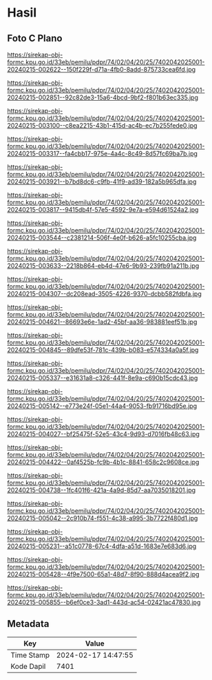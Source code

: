# Hasil

## Foto C Plano

https://sirekap-obj-formc.kpu.go.id/33eb/pemilu/pdpr/74/02/04/20/25/7402042025001-20240215-002622--150f229f-d71a-4fb0-8add-875733cea6fd.jpg

https://sirekap-obj-formc.kpu.go.id/33eb/pemilu/pdpr/74/02/04/20/25/7402042025001-20240215-002851--92c82de3-15a6-4bcd-9bf2-f801b63ec335.jpg

https://sirekap-obj-formc.kpu.go.id/33eb/pemilu/pdpr/74/02/04/20/25/7402042025001-20240215-003100--c8ea2215-43b1-415d-ac4b-ec7b255fede0.jpg

https://sirekap-obj-formc.kpu.go.id/33eb/pemilu/pdpr/74/02/04/20/25/7402042025001-20240215-003317--fa4cbb17-975e-4a4c-8c49-8d57fc69ba7b.jpg

https://sirekap-obj-formc.kpu.go.id/33eb/pemilu/pdpr/74/02/04/20/25/7402042025001-20240215-003921--b7bd8dc6-c9fb-41f9-ad39-182a5b965dfa.jpg

https://sirekap-obj-formc.kpu.go.id/33eb/pemilu/pdpr/74/02/04/20/25/7402042025001-20240215-003817--9415db4f-57e5-4592-9e7a-e594d61524a2.jpg

https://sirekap-obj-formc.kpu.go.id/33eb/pemilu/pdpr/74/02/04/20/25/7402042025001-20240215-003544--c2381214-506f-4e0f-b626-a5fc10255cba.jpg

https://sirekap-obj-formc.kpu.go.id/33eb/pemilu/pdpr/74/02/04/20/25/7402042025001-20240215-003633--2218b864-eb4d-47e6-9b93-239fb91a211b.jpg

https://sirekap-obj-formc.kpu.go.id/33eb/pemilu/pdpr/74/02/04/20/25/7402042025001-20240215-004307--dc208ead-3505-4226-9370-dcbb582fdbfa.jpg

https://sirekap-obj-formc.kpu.go.id/33eb/pemilu/pdpr/74/02/04/20/25/7402042025001-20240215-004621--86693e6e-1ad2-45bf-aa36-983881eef51b.jpg

https://sirekap-obj-formc.kpu.go.id/33eb/pemilu/pdpr/74/02/04/20/25/7402042025001-20240215-004845--89dfe53f-781c-439b-b083-e574334a0a5f.jpg

https://sirekap-obj-formc.kpu.go.id/33eb/pemilu/pdpr/74/02/04/20/25/7402042025001-20240215-005337--e31631a8-c326-441f-8e9a-c690b15cdc43.jpg

https://sirekap-obj-formc.kpu.go.id/33eb/pemilu/pdpr/74/02/04/20/25/7402042025001-20240215-005142--e773e24f-05e1-44a4-9053-fb91716bd95e.jpg

https://sirekap-obj-formc.kpu.go.id/33eb/pemilu/pdpr/74/02/04/20/25/7402042025001-20240215-004027--bf25475f-52e5-43c4-9d93-d7016fb48c63.jpg

https://sirekap-obj-formc.kpu.go.id/33eb/pemilu/pdpr/74/02/04/20/25/7402042025001-20240215-004422--0af4525b-fc9b-4b1c-8841-658c2c9608ce.jpg

https://sirekap-obj-formc.kpu.go.id/33eb/pemilu/pdpr/74/02/04/20/25/7402042025001-20240215-004738--1fc401f6-421a-4a9d-85d7-aa7035018201.jpg

https://sirekap-obj-formc.kpu.go.id/33eb/pemilu/pdpr/74/02/04/20/25/7402042025001-20240215-005042--2c910b74-f551-4c38-a995-3b7722f480d1.jpg

https://sirekap-obj-formc.kpu.go.id/33eb/pemilu/pdpr/74/02/04/20/25/7402042025001-20240215-005231--a51c0778-67c4-4dfa-a51d-1683e7e683d6.jpg

https://sirekap-obj-formc.kpu.go.id/33eb/pemilu/pdpr/74/02/04/20/25/7402042025001-20240215-005428--4f9e7500-65a1-48d7-8f90-888d4acea9f2.jpg

https://sirekap-obj-formc.kpu.go.id/33eb/pemilu/pdpr/74/02/04/20/25/7402042025001-20240215-005855--b6ef0ce3-3ad1-443d-ac54-02421ac47830.jpg


## Metadata

| Key        | Value               |
| ---------- | ------------------- |
| Time Stamp | 2024-02-17 14:47:55 |
| Kode Dapil | 7401                |



